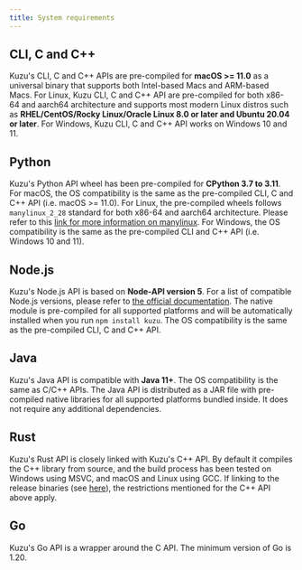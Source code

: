 ```yaml
---
title: System requirements
---
```


## CLI, C and C++

Kuzu's CLI, C and C++ APIs are pre-compiled for **macOS >= 11.0** as a universal binary that supports both Intel-based Macs and ARM-based Macs. For Linux, Kuzu CLI, C and C++ API are pre-compiled for both x86-64 and aarch64 architecture and supports most modern Linux distros such as **RHEL/CentOS/Rocky Linux/Oracle Linux 8.0 or later and Ubuntu 20.04 or later**. For Windows, Kuzu CLI, C and C++ API works on Windows 10 and 11.

## Python

Kuzu's Python API wheel has been pre-compiled for **CPython 3.7 to 3.11**. For macOS, the OS compatibility is the same as the pre-compiled CLI, C and C++ API (i.e. macOS >= 11.0). For Linux, the pre-compiled wheels follows `manylinux_2_28` standard for both x86-64 and aarch64 architecture. Please refer to this [link for more information on manylinux](https://github.com/pypa/manylinux). For Windows, the OS compatibility is the same as the pre-compiled CLI and C++ API (i.e. Windows 10 and 11).

## Node.js

Kuzu's Node.js API is based on **Node-API version 5**. For a list of compatible Node.js versions, please refer to [the official documentation](https://nodejs.org/api/n-api.html#node-api-version-matrix). The native module is pre-compiled for all supported platforms and will be automatically installed when you run `npm install kuzu`. The OS compatibility is the same as the pre-compiled CLI, C and C++ API.

## Java

Kuzu's Java API is compatible with **Java 11+**. The OS compatibility is the same as C/C++ APIs. The Java API is distributed as a JAR file with pre-compiled native libraries for all supported platforms bundled inside. It does not require any additional dependencies.

## Rust

Kuzu's Rust API is closely linked with Kuzu's C++ API. By default it compiles the C++ library from source, and the build process has been tested on Windows using MSVC, and macOS and Linux using GCC. If linking to the release binaries (see [here](https://docs.rs/kuzu/latest/kuzu/#building)), the restrictions mentioned for the C++ API above apply.

## Go

Kuzu's Go API is a wrapper around the C API. The minimum version of Go is 1.20.

